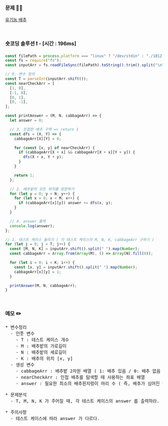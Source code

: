 ### 문제 🤨❔

[유기농 배추](https://www.acmicpc.net/problem/1012)

<br>

### 숏코딩 솔루션 ❗️ - [시간 : 196ms]

```js
const filePath = process.platform === "linux" ? "/dev/stdin" : "./1012.txt";
const fs = require("fs");
const inputArr = fs.readFileSync(filePath).toString().trim().split("\n");

// 0. 변수 정의
const T = parseInt(inputArr.shift());
const nearCheckArr = [
  [1, 0],
  [-1, 0],
  [0, 1],
  [0, -1],
];

const printAnswer = (M, N, cabbageArr) => {
  let answer = 0;

  // 3. 인접한 배추 구역 => return 1
  const dfs = (X, Y) => {
    cabbageArr[X][Y] = 0;

    for (const [x, y] of nearCheckArr) {
      if (cabbageArr[X + x] && cabbageArr[X + x][Y + y]) {
        dfs(X + x, Y + y);
      }
    }

    return 1;
  };

  // 2. 배추밭의 모든 위치를 방문하기
  for (let y = 0; y < N; y++) {
    for (let x = 0; x < M; x++) {
      if (cabbageArr[x][y]) answer += dfs(x, y);
    }
  }

  // 4. answer 출력
  console.log(answer);
};

// 1. 테스트 케이스 돌리기 ( 각 테스트 케이스의 M, N, K, cabbageArr 구하기 )
for (let j = 0; j < T; j++) {
  const [M, N, K] = inputArr.shift().split(" ").map(Number);
  const cabbageArr = Array.from(Array(M), () => Array(N).fill(0));

  for (let i = 0; i < K; i++) {
    const [x, y] = inputArr.shift().split(" ").map(Number);
    cabbageArr[x][y] = 1;
  }

  printAnswer(M, N, cabbageArr);
}
```

<br>

### 메모 ✏️

<pre>
* 변수정리
  - 인풋 변수
    - T : 테스트 케이스 개수
    - M : 배추밭의 가로길이
    - N : 배추밭의 세로길이
    - K : 배추의 위치 [x, y]
  - 생성 변수
    - cabbageArr : 배추밭 2차원 배열 ( 1: 배추 있음 / 0: 배추 없음 )
    - nearCheckArr : 인접 배추를 탐색할 때 사용하는 좌표 배열
    - answer : 필요한 최소의 배추흰지렁이 마리 수 ( 즉, 배추가 심어진 각 구역의 개수 )

* 문제분석
  - T, M, N, K 가 주어질 때, 각 테스트 케이스의 answer 를 출력하라.

* 주의사항
  - 테스트 케이스에 따라 answer 가 다르다.
</pre>

